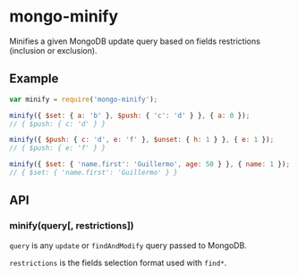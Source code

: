 
# mongo-minify

  Minifies a given MongoDB update query based on fields restrictions
  (inclusion or exclusion).

## Example

```js
var minify = require('mongo-minify');

minify({ $set: { a: 'b' }, $push: { 'c': 'd' } }, { a: 0 });
// { $push: { c: 'd' } }

minify({ $push: { c: 'd', e: 'f' }, $unset: { h: 1 } }, { e: 1 });
// { $push: { e: 'f' } }

minify({ $set: { 'name.first': 'Guillermo', age: 50 } }, { name: 1 });
// { $set: { 'name.first': 'Guillermo' } }
```

## API

### minify(query[, restrictions])

  `query` is any `update` or `findAndModify` query passed to MongoDB.

  `restrictions` is the fields selection format used with `find*`.
